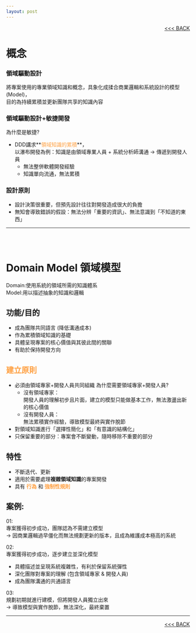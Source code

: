 ```yaml
---
layout: post
---
```


<div style="text-align:right;"><a href="/d-d-d.html"><<< BACK</a><br/></div>

# 概念 <br/>

### 領域驅動設計
  將專案使用的專業領域知識和概念，具象化成揉合商業邏輯和系統設計的模型(Model)， \
  目的為持續累積並更新團隊共享的知識內容

### 領域驅動設計+敏捷開發
  為什麼是敏捷?
  - DDD講求**<font color="#FFA042">領域知識的累積</font>**， \
  以瀑布開發為例：知識是由領域專業人員 + 系統分析師溝通 -> 傳遞到開發人員
    - 無法整併軟體開發經驗
    - 知識單向流通，無法累積

### 設計原則
  - 設計決策很重要，但預先設計往往對開發造成很大的負擔
  - 無知會導致錯誤的假設：無法分辨「重要的資訊」、無法意識到「不知道的東西」

---
<br/><br/>

# Domain Model 領域模型
  Domain:使用系統的領域所需的知識體系\
  Model:用以描述抽象的知識和邏輯


## 功能/目的
  - 成為團隊共同語言 (降低溝通成本)
  - 作為累積領域知識的基礎
  - 具體呈現專案的核心價值與其彼此間的關聯
  - 有助於保持開發方向

## **<font color="#FFA042">建立原則</font>**
  - 必須由領域專家+開發人員共同組織
    為什麼需要領域專家+開發人員?
      - 沒有領域專家：\
      開發人員的理解初步且片面，建立的模型只能做基本工作，無法激盪出新的核心價值
      - 沒有開發人員：\
      無法累積實作經驗，導致模型最終與實作脫節
  - 對領域知識進行「選擇性簡化」和「有意識的結構化」
  - 只保留重要的部分：專案會不斷變動，隨時移除不重要的部分

## 特性
  - 不斷迭代、更新
  - 適用於需要處理**複雜領域知識**的專案開發
  - 具有 **<font color="#FFA042">行為</font>** 和 **<font color="#FFA042">強制性規則</font>**


## 案例:
  01: \
   專案獲得初步成功，團隊認為不需建立模型 \
   -> 因商業邏輯過早僵化而無法規劃更新的版本，且成為維護成本極高的系統

   02: \
   專案獲得初步成功，逐步建立並深化模型
   - 具體描述並呈現系統複雜性，有利於保留系統彈性
   - 深化團隊對專案的理解 (包含領域專家 & 開發人員)
   - 成為團隊溝通的共通語言

  03: \
   規劃初期就進行建模，但將開發人員獨立出來 \
   -> 導致模型與實作脫節，無法深化，最終棄置
   
---

<div style="text-align:right;"><a href="/d-d-d.html"><<< BACK</a><br/></div>
